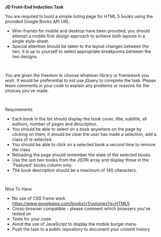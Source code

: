 **JD Front-End Induction Task**

You are required to build a simple listing page for HTML 5 books using the
provided Google Books API URL:
* Wire-frames for mobile and desktop have been provided, you should
attempt a mobile first design approach to achieve both layouts in a single
style-sheet. 
* Special attention should be taken to the layout changes
between the two, it is up to yourself to select appropriate breakpoints
between the two designs.

<br/>

You are given the freedom to choose whatever library or framework you
wish. It would be preferential to not use jQuery to complete the task.
Please leave comments in your code to explain any problems or reasons
for the choices you've made.

<br/>

Requirements
* Each book in the list should display the book cover, title, subtitle, all
authors, number of pages and description.
* You should be able to select on a book anywhere on the page by
clicking on them, it should be clear the user has made a selection, add
a class of is-selected .
* You should be able to click on a selected book a second time to
remove the class.
* Reloading the page should remember the state of the selected books.
* Use the last two books from the JSON array and display those in the
'Featured' books column only.
* The book description should be a maximum of 140 characters.

<br/>

Nice To Have
* No use of CSS frame work
https://www.googleapis.com/books/v1/volumes?q=HTML5
* Cross-browser compatible - please comment which browsers you've
tested on
* Tests for your code
* Avoid the use of JavaScript to display the mobile burger menu
* Push the task to a public repository to document your commit history